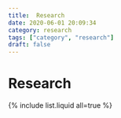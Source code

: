 ```yaml
---
title:  Research
date: 2020-06-01 20:09:34
category: research
tags: ["category", "research"]
draft: false
---
```


# Research

{% include list.liquid all=true %}